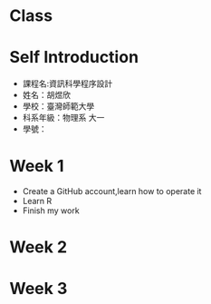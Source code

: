 # Class
# Self Introduction
* 課程名:資訊科學程序設計
* 姓名：胡煜欣
* 學校：臺灣師範大學
* 科系年級：物理系 大一
* 學號：
# Week 1
* Create a GitHub account,learn how to operate it
* Learn R
* Finish my work
# Week 2
# Week 3
